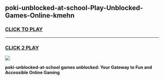 
## poki-unblocked-at-school-Play-Unblocked-Games-Online-kmehn
<h3>
<a href="https://premium76.site?title=poki-unblocked-at-school&ref=25A">CLICK TO PLAY</a></h3>
<hr>

<h3>
<a href="https://premium76.site?title=poki-unblocked-at-school&ref=25A">CLICK 2 PLAY</a>
  
</h3>

<a href="https://premium76.site?title=poki-unblocked-at-school&ref=25A"><img src="https://clearcache.store/games.png"></a>


**poki-unblocked-at-school games unblocked: Your Gateway to Fun and Accessible Online Gaming**
